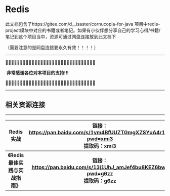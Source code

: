 

# Redis

此文档包含了https://gitee.com/d__isaster/cornucopia-for-java  项目中redis-project模块中对应的书籍或者笔记。如果有小伙伴想分享自己的学习心得/书籍/笔记到这个项目当中，资源可通过网盘连接放到此文档下

（需要注意的是网盘连接要永久有效！！！！）



------

🎑🎑🎑🎑🎑🎑🎑🎑🎑🎑🎑🎑🎑🎑🎑🎑🎑🎑🎑🎑🎑🎑🎑🎑🎑🎑🎑🎑🎑🎑🎑

​													**非常感谢各位对本项目的支持!!!**

🎑🎑🎑🎑🎑🎑🎑🎑🎑🎑🎑🎑🎑🎑🎑🎑🎑🎑🎑🎑🎑🎑🎑🎑🎑🎑🎑🎑🎑🎑🎑

------





## 相关资源连接

------

|            Redis实战            | 链接：https://pan.baidu.com/s/1ym4BfUUZTGmgXZSYuA4r1g?pwd=xmi3 <br/>提取码：xmi3 |
| :-----------------------------: | :----------------------------------------------------------: |
| **《Redis最佳实践与实战指南》** | **链接：https://pan.baidu.com/s/13j1UhJ_amJef4bu8KEZ6bw?pwd=g6zz <br/>提取码：g6zz** |

​												

